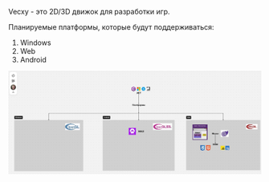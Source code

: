 Vecxy - это 2D/3D движок для разработки игр.

Планируемые платформы, которые будут поддерживаться:
1. Windows
2. Web
3. Android

![](./vault/screenshots/vecxy_archetecture_platform.jpg)


